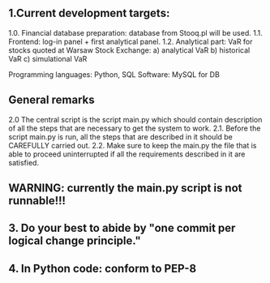 ## 1.Current development targets:

1.0. Financial database preparation: database from Stooq.pl will be used.
1.1. Frontend: log-in panel + first analytical panel.
1.2. Analytical part: VaR for stocks quoted at Warsaw Stock Exchange:
        a) analytical VaR
        b) historical VaR
        c) simulational VaR

Programming languages: Python, SQL
Software: MySQL for DB

## General remarks
2.0 The central script is the script main.py which should contain description of all the steps that are necessary to get the system to work.
2.1. Before the script main.py is run, all the steps that are described in it should be CAREFULLY carried out.
2.2. Make sure to keep the main.py the file that is able to proceed uninterrupted if all the requirements described in it are satisfied.

## WARNING: currently the main.py script is not runnable!!! ###

## 3. Do your best to abide by "one commit per logical change principle."


## 4. In Python code: conform to PEP-8 ###
